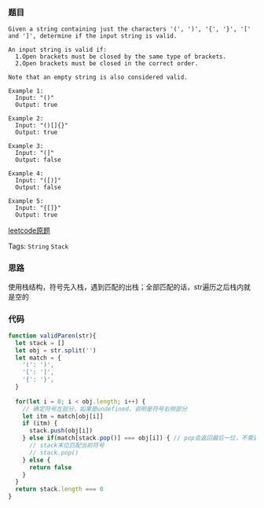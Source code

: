 ### 题目
```
Given a string containing just the characters '(', ')', '{', '}', '[' and ']', determine if the input string is valid.

An input string is valid if:
  1.Open brackets must be closed by the same type of brackets.
  2.Open brackets must be closed in the correct order.

Note that an empty string is also considered valid.

Example 1:
  Input: "()"
  Output: true

Example 2:
  Input: "()[]{}"
  Output: true

Example 3:
  Input: "(]"
  Output: false

Example 4:
  Input: "([)]"
  Output: false

Example 5:
  Input: "{[]}"
  Output: true
```
[leetcode原题](https://leetcode.com/problems/valid-parentheses/description/)

Tags: `String` `Stack`

### 思路
使用栈结构，符号先入栈，遇到匹配的出栈；全部匹配的话，str遍历之后栈内就是空的


### 代码
```js
function validParen(str){
  let stack = []
  let obj = str.split('')
  let match = {
    '(': ')',
    '[': ']',
    '{': '}',
  }
  
  for(let i = 0; i < obj.length; i++) {
    // 确定符号左部分，如果是undefined，说明是符号右侧部分
    let itm = match[obj[i]]
    if (itm) {
      stack.push(obj[i])
    } else if(match[stack.pop()] === obj[i]) { // pop会返回最后一位，不需要length-1那种读取方式
      // stack末位匹配当前符号
      // stack.pop()
    } else {
      return false
    }
  }
  return stack.length === 0
}
```
